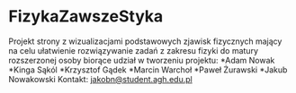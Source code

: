 # FizykaZawszeStyka
Projekt strony z wizualizacjami podstawowych zjawisk fizycznych
mający na celu ułatwienie rozwiązywanie zadań z zakresu fizyki do matury rozszerzonej
osoby biorące udział w tworzeniu projektu:
*Adam Nowak
*Kinga Sąkól
*Krzysztof Gądek
*Marcin Warchoł
*Paweł Żurawski
*Jakub Nowakowski
Kontakt:
jakobn@student.agh.edu.pl

